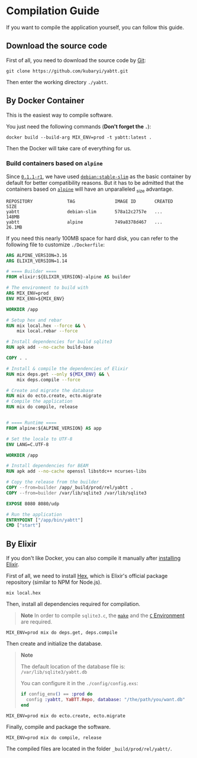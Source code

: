 # Compilation Guide

If you want to compile the application yourself, you can follow this guide.

## Download the source code

First of all, you need to download the source code by [Git](https://git-scm.com):

```shell
git clone https://github.com/kubaryi/yabtt.git
```

Then enter the working directory `./yabtt`.

## By Docker Container

This is the easiest way to compile software.

You just need the following commands (**Don't forget the `.`**):

```shell
docker build --build-arg MIX_ENV=prod -t yabtt:latest .
```

Then the Docker will take care of everything for us.

### Build containers based on `alpine`

Since [`0.1.1-r1`](https://github.com/kubaryi/yabtt/tree/18ee9f3986ea63db2b870da84d0aa150ac96e80d), we have used [`debian:stable-slim`](https://hub.docker.com/_/debian) as the basic container by default for better compatibility reasons. But it has to be admitted that the containers based on [`alpine`](https://hub.docker.com/_/alpine) will have an unparalleled <sub>size</sub> advantage.

```plaintext
REPOSITORY             TAG               IMAGE ID       CREATED              SIZE
yabtt                  debian-slim       578a12c2757e   ...                  148MB
yabtt                  alpine            749a8378d467   ...                  26.1MB
```

If you need this nearly 100MB space for hard disk, you can refer to the following file to customize `./Dockerfile`:

```dockerfile
ARG ALPINE_VERSION=3.16
ARG ELIXIR_VERSION=1.14

# ==== Builder ====
FROM elixir:${ELIXIR_VERSION}-alpine AS builder

# The environment to build with
ARG MIX_ENV=prod
ENV MIX_ENV=${MIX_ENV}

WORKDIR /app

# Setup hex and rebar
RUN mix local.hex --force && \
    mix local.rebar --force

# Install dependencies for build sqlite3
RUN apk add --no-cache build-base

COPY . .

# Install & compile the dependencies of Elixir
RUN mix deps.get --only ${MIX_ENV} && \
    mix deps.compile --force

# Create and migrate the database
RUN mix do ecto.create, ecto.migrate
# Compile the application
RUN mix do compile, release


# ==== Runtime ====
FROM alpine:${ALPINE_VERSION} AS app

# Set the locale to UTF-8
ENV LANG=C.UTF-8

WORKDIR /app

# Install dependencies for BEAM
RUN apk add --no-cache openssl libstdc++ ncurses-libs

# Copy the release from the builder
COPY --from=builder /app/_build/prod/rel/yabtt .
COPY --from=builder /var/lib/sqlite3 /var/lib/sqlite3

EXPOSE 8080 8080/udp

# Run the application
ENTRYPOINT ["/app/bin/yabtt"]
CMD ["start"]
```

## By Elixir

If you don't like Docker, you can also compile it manually after [installing Elixir](https://elixir-lang.org/install.html).

First of all, we need to install [Hex](https://hex.pm), which is Elixir's official package repository (similar to NPM for Node.js).

```shell
mix local.hex
```

Then, install all dependencies required for compilation.

> **Note** In order to compile `sqlite3.c`, the [`make`](https://www.gnu.org/software/make) and the [`C` Environment](https://gcc.gnu.org) are required.

```shell
MIX_ENV=prod mix do deps.get, deps.compile
```

Then create and initialize the database.

> **Note**
>
> The default location of the database file is: `/var/lib/sqlite3/yabtt.db`
>
> You can configure it in the `./config/config.exs`:
>
> ```elixir
> if config_env() == :prod do
>   config :yabtt, YaBTT.Repo, database: "/the/path/you/want.db"
> end
> ```

```shell
MIX_ENV=prod mix do ecto.create, ecto.migrate
```

Finally, compile and package the software.

```shell
MIX_ENV=prod mix do compile, release
```

The compiled files are located in the folder `_build/prod/rel/yabtt/`.
